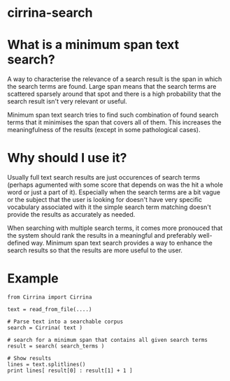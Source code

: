 cirrina-search
==============


What is a minimum span text search?
============

A way to characterise the relevance of a search result is the span in which the search terms are found.
Large span means that the search terms are scattered sparsely around that spot and there is a high 
probability that the search result isn't very relevant or useful.

Minimum span text search tries to find such combination of found search terms that it minimises the span that
covers all of them. This increases the meaningfulness of the results (except in some pathological cases).


Why should I use it?
============

Usually full text search results are just occurences of search terms (perhaps agumented with some score 
that depends on was the hit a whole word or just a part of it). Especially when the search terms are a bit vague
or the subject that the user is looking for doesn't have very specific vocabulary associated with it the simple search
term matching doesn't provide the results as accurately as needed. 

When searching with multiple search terms, it comes more pronouced that the system should rank the results in a meaningful
and preferably well-defined way. Minimum span text search provides a way to enhance the search results so that the results 
are more useful to the user.


Example
============

    from Cirrina import Cirrina
    
    text = read_from_file(....)
    
    # Parse text into a searchable corpus
    search = Cirrina( text )
    
    # search for a minimum span that contains all given search terms
    result = search( search_terms )
    
    # Show results
    lines = text.splitlines()
    print lines[ result[0] : result[1] + 1 ]


